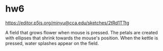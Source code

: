 # hw6

https://editor.p5js.org/minyu@cca.edu/sketches/2tRd1TTtg


A field that grows flower when mouse is pressed.
The petals are created with ellipses that shrink towards the mouse's position.
When the kettle is pressed, water splashes appear on the field.

